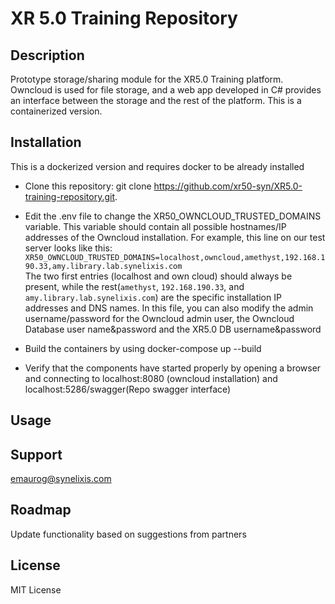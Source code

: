 # XR 5.0 Training Repository


## Description
Prototype storage/sharing module for the XR5.0 Training platform. Owncloud is used for file storage, and a web app developed in C# provides an interface between the storage and the rest of the platform. This is a containerized version.

## Installation
This is a dockerized version and requires docker to be already installed
- Clone this repository: git clone https://github.com/xr50-syn/XR5.0-training-repository.git.

- Edit the .env file to change the XR50_OWNCLOUD_TRUSTED_DOMAINS variable. This variable should contain all possible hostnames/IP addresses of the Owncloud installation. For example, this line on our test server looks like this:
 `XR50_OWNCLOUD_TRUSTED_DOMAINS=localhost,owncloud,amethyst,192.168.190.33,amy.library.lab.synelixis.com`
<br> The two first entries (localhost and own cloud) should always be present, while the rest(`amethyst`, `192.168.190.33`, and `amy.library.lab.synelixis.com`) are the specific installation IP addresses and DNS names.
In this file, you can also modify the admin username/password for the Owncloud admin user, the Owncloud Database user name&password and the XR5.0 DB username&password 

- Build the containers by using 
docker-compose up --build

- Verify that the components have started properly by  opening a browser and connecting to localhost:8080 (owncloud installation) and localhost:5286/swagger(Repo swagger interface)

## Usage

## Support
emaurog@synelixis.com

## Roadmap
Update functionality based on suggestions from partners


## License
MIT License


